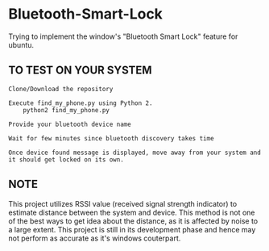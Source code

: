 # Bluetooth-Smart-Lock
Trying to implement the window's "Bluetooth Smart Lock" feature for ubuntu.


## TO TEST ON YOUR SYSTEM
    Clone/Download the repository
   
    Execute find_my_phone.py using Python 2.
        python2 find_my_phone.py
    
    Provide your bluetooth device name
    
    Wait for few minutes since bluetooth discovery takes time
    
    Once device found message is displayed, move away from your system and it should get locked on its own.
    
## NOTE
This project utilizes RSSI value (received signal strength indicator) to estimate distance between the system and device.
This method is not one of the best ways to get idea about the distance, as it is affected by noise to a large extent.
This project is still in its development phase and hence may not perform as accurate as it's windows couterpart. 
